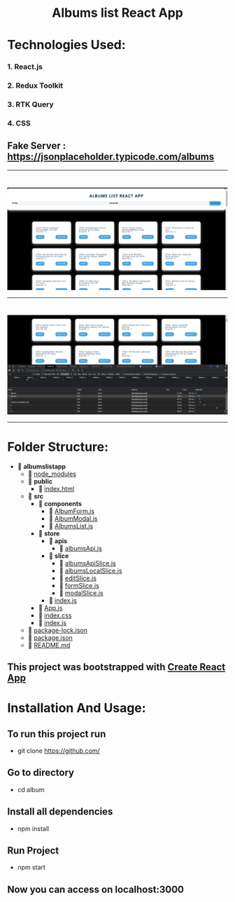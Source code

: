 # <div align="center">Albums list React App
</div>

# Technologies Used:
### 1. React.js
### 2. Redux Toolkit
### 3. RTK Query
### 4. CSS

## Fake Server : https://jsonplaceholder.typicode.com/albums

<hr/>

# <div align="center">
![app](https://github.com/P666R/Albums-List-React-App/blob/main/public/alb.jpg)
</div>

<hr/>

# <div align="center">
![app1](https://github.com/P666R/Albums-List-React-App/blob/main/public/alb1.jpg)
</div>

<hr/>

# Folder Structure:

- 📂 __albumslistapp__
   - 📄 [node\_modules](node_modules)
   - 📂 __public__
     - 📄 [index.html](public/index.html)
   - 📂 __src__
     - 📂 __components__
       - 📄 [AlbumForm.js](src/components/AlbumForm.js)
       - 📄 [AlbumModal.js](src/components/AlbumModal.js)
       - 📄 [AlbumsList.js](src/components/AlbumsList.js)
     - 📂 __store__
       - 📂 __apis__
         - 📄 [albumsApi.js](src/store/apis/albumsApi.js)
       - 📂 __slice__
         - 📄 [albumsApiSlice.js](src/store/slice/albumsApiSlice.js)
         - 📄 [albumsLocalSlice.js](src/store/slice/albumsLocalSlice.js)
         - 📄 [editSlice.js](src/store/slice/editSlice.js)
         - 📄 [formSlice.js](src/store/slice/formSlice.js)
         - 📄 [modalSlice.js](src/store/slice/modalSlice.js)
       - 📄 [index.js](src/store/index.js)
     - 📄 [App.js](src/App.js)
     - 📄 [index.css](src/index.css)
     - 📄 [index.js](src/index.js)
   - 📄 [package\-lock.json](package-lock.json)
   - 📄 [package.json](package.json)
   - 📄 [README.md](README.md)
   


## This project was bootstrapped with [Create React App](https://github.com/facebook/create-react-app)


# Installation And Usage:

## To run this project run

-  git clone https://github.com/
  
## Go to directory

-  cd album
  
## Install all dependencies

- npm install
 
## Run Project

-  npm start
  
## Now you can access on localhost:3000
   
